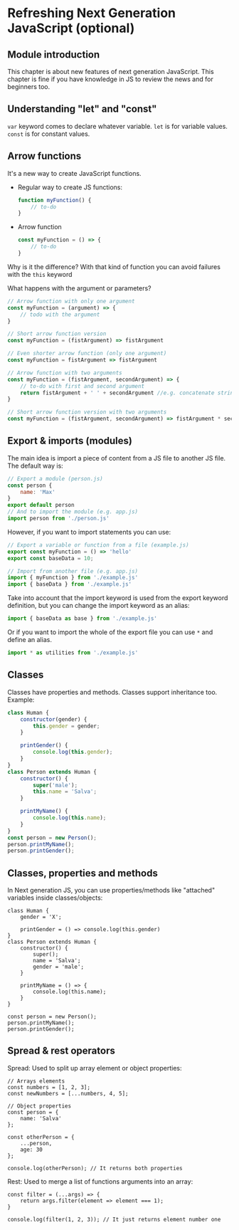# Refreshing Next Generation JavaScript (optional)

## Module introduction

This chapter is about new features of next generation JavaScript. This chapter is fine if you have knowledge in JS to review the news and for beginners too.

## Understanding "let" and "const"

`var` keyword comes to declare whatever variable.
`let` is for variable values.
`const` is for constant values.

## Arrow functions

It's a new way to create JavaScript functions.

- Regular way to create JS functions:
    ```js
    function myFunction() {
        // to-do
    }
    ```
- Arrow function
    ```js
    const myFunction = () => {
        // to-do
    }
    ```
Why is it the difference?
With that kind of function you can avoid failures with the `this` keyword

What happens with the argument or parameters?
```js
// Arrow function with only one argument
const myFunction = (argument) => {
    // todo with the argument   
}

// Short arrow function version
const myFunction = (fistArgument) => fistArgument

// Even shorter arrow function (only one argument)
const myFunction = fistArgument => fistArgument

// Arrow function with two arguments
const myFunction = (fistArgument, secondArgument) => {
    // to-do with first and second argument
    return fistArgument + ' ' + secondArgument //e.g. concatenate string
}

// Short arrow function version with two arguments
const myFunction = (fistArgument, secondArgument) => fistArgument * secondArgument
```

## Export & imports (modules)

The main idea is import a piece of content from a JS file to another JS file.
The default way is:
```js
// Export a module (person.js)
const person {
    name: 'Max'
}
export default person
// And to import the module (e.g. app.js)
import person from './person.js' 
```
However, if you want to import statements you can use:
```js
// Export a variable or function from a file (example.js)
export const myFunction = () => 'hello'
export const baseData = 10;

// Import from another file (e.g. app.js)
import { myFunction } from './example.js'
import { baseData } from './example.js'
```
Take into account that the import keyword is used from the export keyword definition, but you can change the import keyword as an alias:
```js
import { baseData as base } from './example.js'
```
Or if you want to import the whole of the export file you can use `*` and define an alias.
```js
import * as utilities from './example.js'
```

## Classes
Classes have properties and methods. Classes support inheritance too. Example:
```js
class Human {
    constructor(gender) {
        this.gender = gender;
    }

    printGender() {
        console.log(this.gender);
    }
}
class Person extends Human {
    constructor() {
        super('male');
        this.name = 'Salva';
    }

    printMyName() {
        console.log(this.name);
    }
}
const person = new Person();
person.printMyName();
person.printGender();
```

## Classes, properties and methods
In Next generation JS, you can use properties/methods like "attached" variables inside classes/objects:
```ecmascript 6
class Human {
    gender = 'X';

    printGender = () => console.log(this.gender)
}
class Person extends Human {
    constructor() {
        super();
        name = 'Salva';
        gender = 'male';
    }

    printMyName = () => {
        console.log(this.name);
    }
}

const person = new Person();
person.printMyName();
person.printGender();
```

## Spread & rest operators

Spread: Used to split up array element or object properties:
```ecmascript 6
// Arrays elements
const numbers = [1, 2, 3];
const newNumbers = [...numbers, 4, 5];

// Object properties
const person = {
    name: 'Salva'
};

const otherPerson = {
    ...person,
    age: 30
};

console.log(otherPerson); // It returns both properties
```
Rest: Used to merge a list of functions arguments into an array:
```ecmascript 6
const filter = (...args) => {
    return args.filter(element => element === 1);
}

console.log(filter(1, 2, 3)); // It just returns element number one
```
